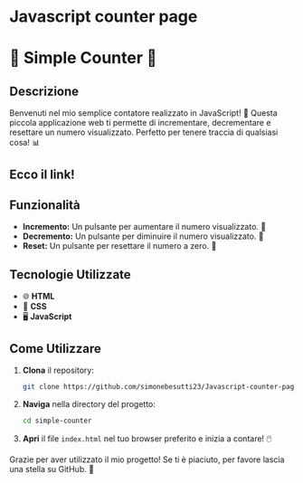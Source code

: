 # Javascript counter page
 
# 🎉 Simple Counter 🎉

## Descrizione
Benvenuti nel mio semplice contatore realizzato in JavaScript! 🎈 Questa piccola applicazione web ti permette di incrementare, decrementare e resettare un numero visualizzato. Perfetto per tenere traccia di qualsiasi cosa! 📊

## Ecco il link!


## Funzionalità
- **Incremento:** Un pulsante per aumentare il numero visualizzato. 🚀
- **Decremento:** Un pulsante per diminuire il numero visualizzato. 🛑
- **Reset:** Un pulsante per resettare il numero a zero. 🔄

## Tecnologie Utilizzate
- 🌐 **HTML**
- 🎨 **CSS**
- 🖥️ **JavaScript**

## Come Utilizzare
1. **Clona** il repository:
    ```bash
    git clone https://github.com/simonebesutti23/Javascript-counter-page.git
    ```
2. **Naviga** nella directory del progetto:
    ```bash
    cd simple-counter
    ```
3. **Apri** il file `index.html` nel tuo browser preferito e inizia a contare! 🖱️


Grazie per aver utilizzato il mio progetto! Se ti è piaciuto, per favore lascia una stella su GitHub. 🌟